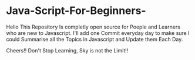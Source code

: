 # Java-Script-For-Beginners-

Hello This Repository Is completly open source for Poeple and Learners who are new to Javascript.
I'll add one Commit everyday day to make sure I could Summarise all the Topics in Javascript and Update them Each Day.

Cheers!! Don't Stop Learning, Sky is not the Limit!!
